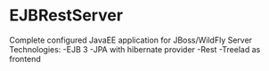 # EJBRestServer
Complete configured JavaEE application for JBoss/WildFly Server
Technologies: 
-EJB 3
-JPA with hibernate provider
-Rest
-Treelad as frontend

